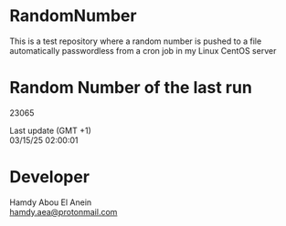 # RandomNumber    
This is a test repository where a random number is pushed to a file automatically passwordless from a cron job in my Linux CentOS server    
# Random Number of the last run   
23065
      
Last update (GMT +1)    
03/15/25 02:00:01
# Developer    
Hamdy Abou El Anein   
hamdy.aea@protonmail.com
